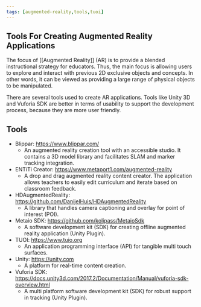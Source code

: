 ```yaml
---
tags: [augmented-reality,tools,tuoi]
---
```


## Tools For Creating Augmented Reality Applications

The focus of [[Augmented Reality]] (AR) is to provide a blended instructional strategy for educators. Thus, the main focus is allowing users to explore and interact with previous 2D exclusive objects and concepts. In other words, it can be viewed as providing a large range of physical objects to be manipulated.

There are several tools used to create AR applications. Tools like Unity 3D and Vuforia SDK are better in terms of usability to support the development process, because they are more user friendly.

## Tools

- Blippar: https://www.blippar.com/
	- An augmented reality creation tool with an accessible studio. It contains a 3D model library and facilitates SLAM and marker tracking integration.
- ENTiTi Creator: https://www.metaport1.com/augmented-reality
	- A drop and drag augmented reality content creator. The application allows teachers to easily edit curriculum and iterate based on classroom feedback.
- HDAugmentedReality: https://github.com/DanijelHuis/HDAugmentedReality
	- A library that handles camera captioning and overlay for point of interest (POI).
 - Metaio SDK: https://github.com/kolipass/MetaioSdk
	- A software development kit (SDK) for creating offline augmented reality application (Unity Plugin).
- TUOI: https://www.tuio.org
	- An application programming interface (API) for tangible multi touch surfaces.
- Unity: https://unity.com
	- A platform for real-time content creation.
- Vuforia SDK: https://docs.unity3d.com/2017.2/Documentation/Manual/vuforia-sdk-overview.html
	- A multi platform software development kit (SDK) for robust support in tracking (Unity Plugin).